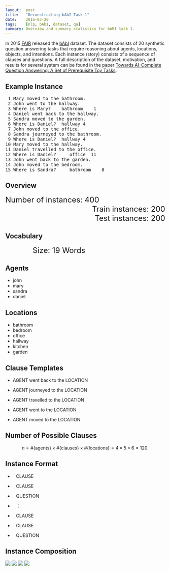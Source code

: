 ```yaml
---
layout:  post
title:   "Deconstructing bAbI Task 1"
date:    2016-03-20 
tags:    [nlp, bAbI, dataset, qa]
summary: Overview and summary statistics for bABI task 1.
---
```


<link rel='stylesheet' type='text/css' href='{{ site.baseurl }}/assets/deconstructing-babi-task-1/post.css' />

In 2015 [FAIR](https://research.facebook.com/ai) released the [bAbI](https://research.facebook.com/researchers/1543934539189348) dataset. The dataset consists of 20 synthetic question answering tasks that require reasoning about agents, locations, objects, and intentions. Each instance (story) consists of a sequence of clauses and questions. A full description of the dataset, motivation, and results for several system can be found in the paper [Towards AI-Complete Question Answering: A Set of Prerequisite Toy Tasks](http://arxiv.org/abs/1502.05698).

## Example Instance

<div class="fill-box" style="padding-right: 0;">
<pre class="plain">
 1 Mary moved to the bathroom.
 2 John went to the hallway.
 3 Where is Mary?    bathroom    1
 4 Daniel went back to the hallway.
 5 Sandra moved to the garden.
 6 Where is Daniel?  hallway 4
 7 John moved to the office.
 8 Sandra journeyed to the bathroom.
 9 Where is Daniel?  hallway 4
10 Mary moved to the hallway.
11 Daniel travelled to the office.
12 Where is Daniel?     office  11
13 John went back to the garden.
14 John moved to the bedroom.
15 Where is Sandra?     bathroom    8
</pre>
</div>

<!-- {% highlight text %}
 1 Mary moved to the bathroom.
 2 John went to the hallway.
 3 Where is Mary?    bathroom    1
 4 Daniel went back to the hallway.
 5 Sandra moved to the garden.
 6 Where is Daniel?  hallway 4
 7 John moved to the office.
 8 Sandra journeyed to the bathroom.
 9 Where is Daniel?  hallway 4
10 Mary moved to the hallway.
11 Daniel travelled to the office.
12 Where is Daniel?     office  11
13 John went back to the garden.
14 John moved to the bedroom.
15 Where is Sandra?     bathroom    8
{% endhighlight %}
<br /><br /> -->

## Overview
<!-- The data released for task 1 consists of 400 instances (stories) divided into two equally sized mutually exclusive sets (train and test). Each instance contains 15 entries (10 statements and 5 questions). Task 1 deals exclusively with agents and their location. Across all the instances there are 4 agents and 6 locations. Each agent and location appears in both the train and test data.
 -->
<div class="fill-box" style="width: 60%; font-size: 24px;">
    Number of instances: 400
</div>
<div class="fill-box" style="width: 50%; float: right;  font-size: 24px; text-align: right;">
    Train instances: 200
</div>
<div class="fill-box" style="width: 70%; float: right;  font-size: 24px; text-align: right;">
    Test instances: 200
</div>
<div style="clear: both;"></div>

## Vocabulary
<div class="fill-box" style="width: 50%; font-size: 24px; text-align: right;">
    Size: 19 Words
</div>
<h2 class="centered">Agents</h2>
<ul class="stretch">
    <li style="width: 25%;">john</li>
    <li style="width: 25%;">mary</li>
    <li style="width: 25%;">sandra</li>
    <li style="width: 25%;">daniel</li>
</ul>

<h2 class="centered">Locations</h2>
<ul class="stretch">
    <li style="width: 16.66667%">bathroom</li>
    <li style="width: 16.66667%">bedroom</li>
    <li style="width: 16.66667%">office</li>
    <li style="width: 16.66667%">hallway</li>
    <li style="width: 16.66667%">kitchen</li>
    <li style="width: 16.66667%">garden</li>
</ul>

<h2 class="centered">Clause Templates</h2>

<ul class="stretch">
    <li style="width: 100%">AGENT went back to the LOCATION</li>
</ul>
<ul class="stretch">
    <li style="width: 100%">AGENT journeyed to the LOCATION</li>
</ul>
<ul class="stretch">
    <li style="width: 100%">AGENT travelled to the LOCATION</li>
</ul>
<ul class="stretch">
    <li style="width: 100%">AGENT went to the LOCATION</li>
</ul>
<ul class="stretch">
    <li style="width: 100%">AGENT moved to the LOCATION</li>
</ul>

<!-- <div class="fill-box">
    <ul style="list-style-type: none; margin: 0 0 0 25%;">
        <li style="font-family: monospace; font-size: 20px;">AGENT went back to the LOCATION</li>
        <li style="font-family: monospace; font-size: 20px;">AGENT journeyed to the LOCATION</li>
        <li style="font-family: monospace; font-size: 20px;">AGENT travelled to the LOCATION</li>
        <li style="font-family: monospace; font-size: 20px;">AGENT went to the LOCATION</li>
        <li style="font-family: monospace; font-size: 20px;">AGENT moved to the LOCATION</li>
    </ul>
</div> -->

<!-- <div class="grey-box" style="width: 60%; font-size: 24px;">
    Number of instances: 400
</div>
<div class="grey-box" style="width: 50%; float: right;  font-size: 24px; text-align: right;">
    Train instances: 200
</div>
<div class="grey-box" style="width: 50%; float: right;  font-size: 24px; text-align: right;">
    Test instances: 200
</div>
<div style="clear: both;"></div>

<div class="grey-box" style="width: 50%; margin-right: 25%;">
    <h2>Agents</h2>
    <ul style="list-style-type: none; margin-bottom: 0px;">
        <li style="font-family: monospace; font-size: 20px;">&nbsp;&nbsp;john</li>
        <li style="font-family: monospace; font-size: 20px;">&nbsp;&nbsp;mary</li>
        <li style="font-family: monospace; font-size: 20px;">sandra</li>
        <li style="font-family: monospace; font-size: 20px;">daniel</li>
    </ul>
</div>

<div class="grey-box" style="width: 75%; margin-left: 25%;">
    <h2 style="float: right;">Locations</h2>
    <div style="clear: both;"></div>
    <ul style="list-style-type: none; float: right; margin-bottom: 0px;">
        <li style="font-family: monospace; font-size: 20px;">bathroom</li>
        <li style="font-family: monospace; font-size: 20px;">&nbsp;bedroom</li>
        <li style="font-family: monospace; font-size: 20px;">&nbsp;&nbsp;office</li>
        <li style="font-family: monospace; font-size: 20px;">&nbsp;hallway</li>
        <li style="font-family: monospace; font-size: 20px;">&nbsp;kitchen</li>
        <li style="font-family: monospace; font-size: 20px;">&nbsp;&nbsp;garden</li>
    </ul>
    <div style="clear: both;"></div>
</div>

<div class="grey-box" style="width: 100%;">
    <h2 style="margin-left: 25%;">Statement Templates</h2>
    <ul style="list-style-type: none; width: 75%; margin: 0 25%;">
        <li style="font-family: monospace; font-size: 20px;">AGENT went back to the LOCATION</li>
        <li style="font-family: monospace; font-size: 20px;">AGENT journeyed to the LOCATION</li>
        <li style="font-family: monospace; font-size: 20px;">AGENT travelled to the LOCATION</li>
        <li style="font-family: monospace; font-size: 20px;">AGENT went to the LOCATION</li>
        <li style="font-family: monospace; font-size: 20px;">AGENT moved to the LOCATION</li>
    </ul>
</div> -->

## Number of Possible Clauses

$$
    n
    = \#\{\text{agents}\} \times \#\{\text{clauses}\} \times \#\{\text{locations}\} 
    = 4 \times 5 \times 6
    = 120.
$$

<!-- $$
    \begin{align*}
        n &= \#\{\text{agents}\} \times \#\{\text{statements}\} \times \#\{\text{locations}\} \\
          &= 4 \times 5 \times 6 \\
          &= 120.
    \end{align*}
$$ -->

## Instance Format
<ul class="stretch">
    <li style="width: 100%; text-align: left; padding: 0 0 0 10px">CLAUSE</li>
</ul>
<ul class="stretch">
    <li style="width: 100%; text-align: left; padding: 0 0 0 10px">CLAUSE</li>
</ul>
<ul class="stretch">
    <li style="width: 100%; text-align: left; padding: 0 0 0 10px">QUESTION</li>
</ul>
<ul class="stretch">
    <li style="width: 100%; text-align: left; padding: 0 0 0 10px">⋮</li>
</ul>
<ul class="stretch">
    <li style="width: 100%; text-align: left; padding: 0 0 0 10px">CLAUSE</li>
</ul>
<ul class="stretch">
    <li style="width: 100%; text-align: left; padding: 0 0 0 10px">CLAUSE</li>
</ul>
<ul class="stretch">
    <li style="width: 100%; text-align: left; padding: 0 0 0 10px">QUESTION</li>
</ul>


<!-- __4 Agents:__ `john, mary, sandra, daniel`

__6 Locations:__ `bathroom, bedroom, office, hallway, kitchen, garden`

After replacing each occurrence of an agent with the string `AGENT` and likewise for `LOCATION`, we're left with 5 unique statement templates.

__5 Statement Templates:__

1. `AGENT went back to the LOCATION`
2. `AGENT journeyed to the LOCATION`
3. `AGENT travelled to the LOCATION`
4. `AGENT went to the LOCATION`
5. `AGENT moved to the LOCATION`

Given these constraints there is a total of 120 possible unique statements.

$$
    \begin{align*}
        n &= \#\{\text{agents}\} \times \#\{\text{statements}\} \times \#\{\text{locations}\} \\
          &= 4 \times 5 \times 6 \\
          &= 120.
    \end{align*}
$$

Of these 120 possibilities all appear at least once in both the train and test data.

## A Closer Look at the Stories

Each story follows the same repeated format.

{% highlight text %}
1 STATEMENT 
2 STATEMENT 
3 QUESTION
⋮
12 QUESTION
13 STATEMENT 
14 STATEMENT 
15 QUESTION
{% endhighlight %}

When looking at the agent and locations appearing in each story, we finally find some variation. Below are plots illustrating the number of _unique_ agents and locations per story. -->

## Instance Composition
<img src="{{ site.baseurl }}/assets/deconstructing-babi-task-1/word-counts.png" />
<img src="{{ site.baseurl }}/assets/deconstructing-babi-task-1/unique-word-counts.png" />
<img src="{{ site.baseurl }}/assets/deconstructing-babi-task-1/agent-bars.png" />
<img src="{{ site.baseurl }}/assets/deconstructing-babi-task-1/location-bars.png" />

<!-- <img style="float: left;" src="{{ site.baseurl }}/assets/deconstructing-babi-task-1/agent-bars.png" />
<img style="float: left;" src="{{ site.baseurl }}/assets/deconstructing-babi-task-1/location-bars.png" />
<div style="clear: both;"></div> -->

<!-- I found this especially interesting. Unlike [Memory Networks](http://arxiv.org/abs/1410.3916), which have a number of memories equal to the number of statements in the story, my current work is focused on architectures for solving these sorts of problems using finite memory. Brazenly borrowing terminology from cognitive science "I'm exploring working memory solutions as opposed to long-term memory solutions." From this perspective the number of unique agents per story tells us something about the minimum capabilities required to solve the task. Specifically, a working memory solution will need to at minimum maintain information about the location of 4 agents simultaneously. -->

